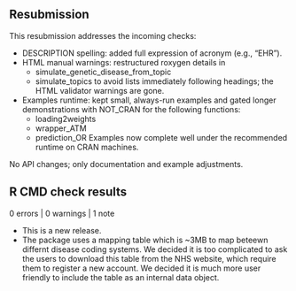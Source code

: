 ## Resubmission

This resubmission addresses the incoming checks:

* DESCRIPTION spelling: added full expression of acronym (e.g., “EHR”).
* HTML manual warnings: restructured roxygen details in
  - simulate_genetic_disease_from_topic
  - simulate_topics
  to avoid lists immediately following headings; the HTML validator warnings are gone.
* Examples runtime: kept small, always-run examples and gated longer demonstrations with NOT_CRAN for the following functions:
  - loading2weights
  - wrapper_ATM
  - prediction_OR
  Examples now complete well under the recommended runtime on CRAN machines.

No API changes; only documentation and example adjustments.

## R CMD check results

0 errors | 0 warnings | 1 note

* This is a new release.
* The package uses a mapping table which is ~3MB to map beteewn differnt disease coding systems. We decided it is too complicated to ask the users to 
download this table from the NHS website, which require them to register a new account. We decided it is much more
user friendly to include the table as an internal data object.
